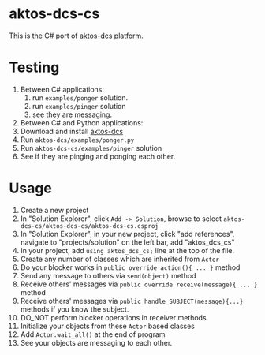 # aktos-dcs-cs

This is the C# port of [aktos-dcs](https://github.com/ceremcem/aktos-dcs) platform. 

# Testing 

1. Between C# applications: 
   1. run `examples/ponger` solution. 
   2. run `examples/pinger` solution 
   3. see they are messaging.
2. Between C# and Python applications: 
  1. Download and install [aktos-dcs](https://github.com/ceremcem/aktos-dcs)
  2. Run `aktos-dcs/examples/ponger.py`
  3. Run `aktos-dcs-cs/examples/pinger` solution
  4. See if they are pinging and ponging each other. 

# Usage

1. Create a new project 
2. In "Solution Explorer", click `Add -> Solution`, browse to select `aktos-dcs-cs/aktos-dcs-cs/aktos-dcs-cs.csproj`
3. In "Solution Explorer", in your new project, click "add references", navigate to "projects/solution" on the left bar, add "aktos_dcs_cs"
4. In your project, add `using aktos_dcs_cs;` line at the top of the file. 
5. Create any number of classes which are inherited from `Actor`
6. Do your blocker works in `public override action(){ ... }` method
7. Send any message to others via `send(object)` method
8. Receive others' messages via `public override receive(message){ ... }` method
9. Receive others' messages via `public handle_SUBJECT(message){...}` methods if you know the subject. 
10. DO_NOT perform blocker operations in receiver methods. 
11. Initialize your objects from these `Actor` based classes
12. Add `Actor.wait_all()` at the end of program
13. See your objects are messaging to each other. 
